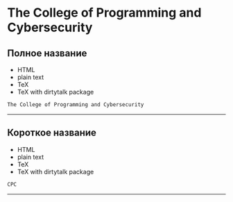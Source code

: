 



# The College of Programming and Cybersecurity

## Полное название

- HTML
- plain text
- TeX
- TeX with dirtytalk package


```html
The College of Programming and Cybersecurity
```

---
## Короткое название

- HTML
- plain text
- TeX
- TeX with dirtytalk package


```html
CPC
```

---